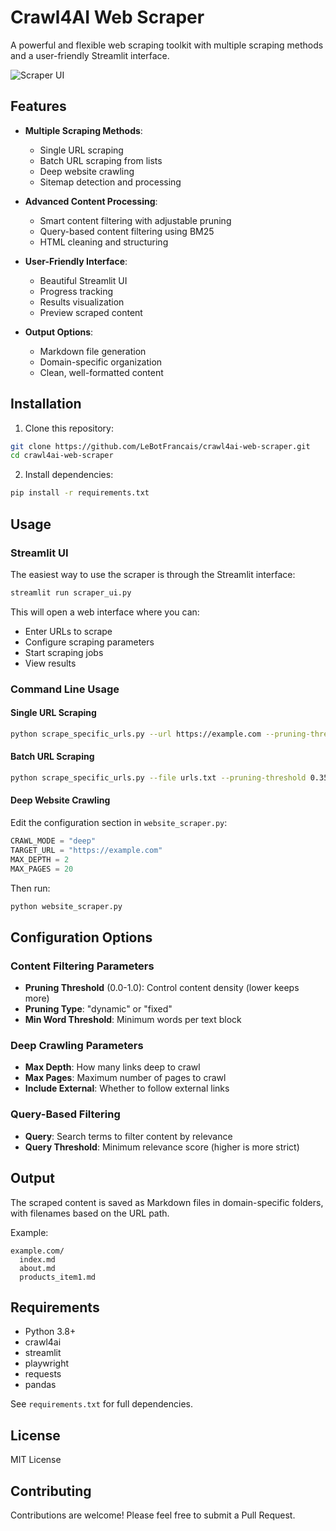 # Crawl4AI Web Scraper

A powerful and flexible web scraping toolkit with multiple scraping methods and a user-friendly Streamlit interface.

![Scraper UI](https://raw.githubusercontent.com/LeBotFrancais/assets/main/web_scraper_ui.png)

## Features

- **Multiple Scraping Methods**:
  - Single URL scraping
  - Batch URL scraping from lists
  - Deep website crawling 
  - Sitemap detection and processing

- **Advanced Content Processing**:
  - Smart content filtering with adjustable pruning
  - Query-based content filtering using BM25
  - HTML cleaning and structuring
  
- **User-Friendly Interface**:
  - Beautiful Streamlit UI
  - Progress tracking
  - Results visualization
  - Preview scraped content

- **Output Options**:
  - Markdown file generation
  - Domain-specific organization
  - Clean, well-formatted content

## Installation

1. Clone this repository:
```bash
git clone https://github.com/LeBotFrancais/crawl4ai-web-scraper.git
cd crawl4ai-web-scraper
```

2. Install dependencies:
```bash
pip install -r requirements.txt
```

## Usage

### Streamlit UI

The easiest way to use the scraper is through the Streamlit interface:

```bash
streamlit run scraper_ui.py
```

This will open a web interface where you can:
- Enter URLs to scrape
- Configure scraping parameters
- Start scraping jobs
- View results

### Command Line Usage

#### Single URL Scraping

```bash
python scrape_specific_urls.py --url https://example.com --pruning-threshold 0.35 --pruning-type dynamic --min-word-threshold 5
```

#### Batch URL Scraping

```bash
python scrape_specific_urls.py --file urls.txt --pruning-threshold 0.35
```

#### Deep Website Crawling

Edit the configuration section in `website_scraper.py`:

```python
CRAWL_MODE = "deep"
TARGET_URL = "https://example.com"
MAX_DEPTH = 2
MAX_PAGES = 20
```

Then run:

```bash
python website_scraper.py
```

## Configuration Options

### Content Filtering Parameters

- **Pruning Threshold** (0.0-1.0): Control content density (lower keeps more)
- **Pruning Type**: "dynamic" or "fixed"
- **Min Word Threshold**: Minimum words per text block

### Deep Crawling Parameters

- **Max Depth**: How many links deep to crawl
- **Max Pages**: Maximum number of pages to crawl
- **Include External**: Whether to follow external links

### Query-Based Filtering

- **Query**: Search terms to filter content by relevance
- **Query Threshold**: Minimum relevance score (higher is more strict)

## Output

The scraped content is saved as Markdown files in domain-specific folders, with filenames based on the URL path.

Example:
```
example.com/
  index.md
  about.md
  products_item1.md
```

## Requirements

- Python 3.8+
- crawl4ai 
- streamlit
- playwright
- requests
- pandas

See `requirements.txt` for full dependencies.

## License

MIT License

## Contributing

Contributions are welcome! Please feel free to submit a Pull Request.